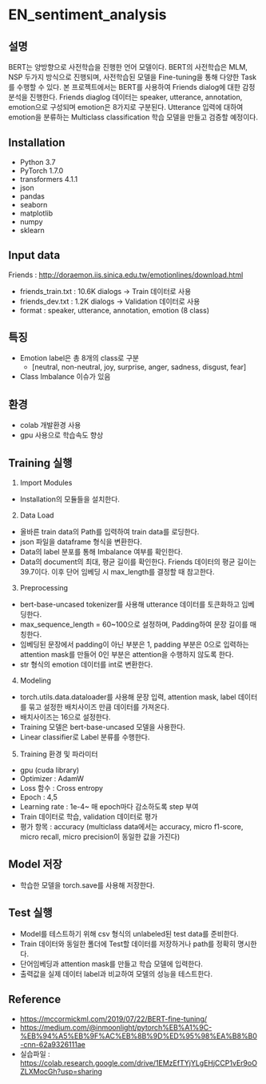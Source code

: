 # EN_sentiment_analysis

## 설명
BERT는 양방향으로 사전학습을 진행한 언어 모델이다. BERT의 사전학습은 MLM, NSP 두가지 방식으로 진행되며, 사전학습된 모델을 Fine-tuning을 통해 다양한 Task를 수행할 수 있다.
본 프로젝트에서는 BERT를 사용하여 Friends dialog에 대한 감정 분석을 진행한다. Friends diaglog 데이터는 speaker, utterance, annotation, emotion으로 구성되며 emotion은 8가지로 구분된다. Utterance 입력에 대하여 emotion을 분류하는 Multiclass classification 학습 모델을 만들고 검증할 예정이다. 

## Installation
  - Python 3.7
  - PyTorch 1.7.0
  - transformers 4.1.1
  - json
  - pandas
  - seaborn
  - matplotlib
  - numpy
  - sklearn

## Input data
Friends : http://doraemon.iis.sinica.edu.tw/emotionlines/download.html
- friends_train.txt : 10.6K dialogs -> Train 데이터로 사용
- friends_dev.txt : 1.2K dialogs -> Validation 데이터로 사용
- format : speaker, utterance, annotation, emotion (8 class)

## 특징
- Emotion label은 총 8개의 class로 구분
  - [neutral, non-neutral, joy, surprise, anger, sadness, disgust, fear]
- Class Imbalance 이슈가 있음

## 환경
- colab 개발환경 사용
- gpu 사용으로 학습속도 향상

## Training 실행
1. Import Modules
  - Installation의 모듈들을 설치한다.
 
2. Data Load
  - 올바른 train data의 Path를 입력하여 train data를 로딩한다.
  - json 파일을 dataframe 형식을 변환한다.
  - Data의 label 분포를 통해 Imbalance 여부를 확인한다.
  - Data의 document의 최대, 평균 길이를 확인한다. Friends 데이터의 평균 길이는 39.7이다. 이후 단어 임베딩 시 max_length를 결정할 때 참고한다.
 
3. Preprocessing
  - bert-base-uncased tokenizer를 사용해 utterance 데이터를 토큰화하고 임베딩한다. 
  - max_sequence_length = 60~100으로 설정하며, Padding하여 문장 길이를 매칭한다.
  - 임베딩된 문장에서 padding이 아닌 부분은 1, padding 부분은 0으로 입력하는 attention mask를 만들어 0인 부분은 attention을 수행하지 않도록 한다.
  - str 형식의 emotion 데이터를 int로 변환한다.
 
4. Modeling
  - torch.utils.data.dataloader를 사용해 문장 입력, attention mask, label 데이터를 묶고 설정한 배치사이즈 만큼 데이터를 가져온다.
  - 배치사이즈는 16으로 설정한다.
  - Training 모델은 bert-base-uncased 모델을 사용한다.
  - Linear classifier로 Label 분류를 수행한다. 

5. Training 환경 및 파라미터
  - gpu (cuda library)
  - Optimizer : AdamW
  - Loss 함수 : Cross entropy
  - Epoch : 4,5
  - Learning rate : 1e-4~ 매 epoch마다 감소하도록 step 부여
  - Train 데이터로 학습, validation 데이터로 평가
  - 평가 항목 : accuracy (multiclass data에서는 accuracy, micro f1-score, micro recall, micro precision이 동일한 값을 가진다)

## Model 저장 
   - 학습한 모델을 torch.save를 사용해 저장한다.
   
## Test 실행 
  - Model를 테스트하기 위해 csv 형식의 unlabeled된 test data를 준비한다. 
  - Train 데이터와 동일한 폴더에 Test할 데이터를 저장하거나 path를 정확히 명시한다.
  - 단어임베딩과 attention mask를 만들고 학습 모델에 입력한다.
  - 출력값을 실제 데이터 label과 비교하여 모델의 성능을 테스트한다. 

## Reference
  - https://mccormickml.com/2019/07/22/BERT-fine-tuning/
  - https://medium.com/@inmoonlight/pytorch%EB%A1%9C-%EB%94%A5%EB%9F%AC%EB%8B%9D%ED%95%98%EA%B8%B0-cnn-62a9326111ae
  - 실습파일 : https://colab.research.google.com/drive/1EMzEfTYjYLgEHjCCP1vEr9oOZLXMocGh?usp=sharing
